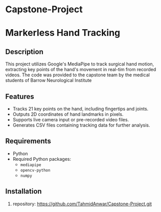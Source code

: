# Capstone-Project
# Markerless Hand Tracking

## Description
This project utilizes Google's MediaPipe to track surgical hand motion, extracting key points of the hand's movement in real-tim from recorded videos. 
The code was provided to the capstone team by the medical students of Barrow Neurological Institute
## Features
- Tracks 21 key points on the hand, including fingertips and joints.
- Outputs 2D coordinates of hand landmarks in pixels.
- Supports live camera input or pre-recorded video files.
- Generates CSV files containing tracking data for further analysis.

## Requirements
- Python
- Required Python packages:
  - `mediapipe`
  - `opencv-python`
  - `numpy`

## Installation
1. repository: https://github.com/TahmidAnwar/Capstone-Project.git
   
